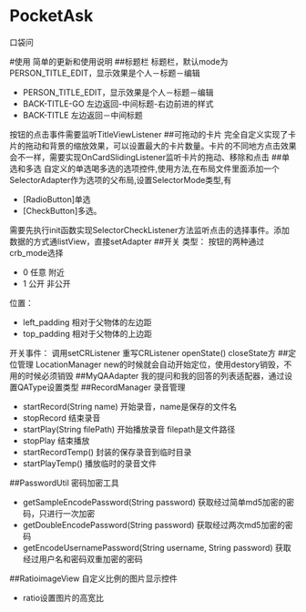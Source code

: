 # PocketAsk
口袋问

#使用
简单的更新和使用说明
##标题栏
标题栏，默认mode为PERSON_TITLE_EDIT，显示效果是个人－标题－编辑 
* PERSON_TITLE_EDIT，显示效果是个人－标题－编辑
* BACK-TITLE-GO 左边返回-中间标题-右边前进的样式
* BACK-TITLE 左边返回－中间标题

按钮的点击事件需要监听TitleViewListener
##可拖动的卡片
完全自定义实现了卡片的拖动和背景的缩放效果，可以设置最大的卡片数量。卡片的不同地方点击效果会不一样，需要实现OnCardSlidingListener监听卡片的拖动、移除和点击
##单选和多选
自定义的单选喝多选的选项控件,使用方法,在布局文件里面添加一个SelectorAdapter作为选项的父布局,设置SelectorMode类型,有
* [RadioButton]单选
* [CheckButton]多选。

需要先执行init函数实现SelectorCheckListener方法监听点击的选择事件。添加数据的方式通listView，直接setAdapter
##开关
类型：
按钮的两种通过crb_mode选择
* 0 任意 附近
* 1 公开 非公开

位置：
* left_padding 相对于父物体的左边距
* top_padding 相对于父物体的上边距

开关事件：
调用setCRListener
重写CRListener openState() closeState方
##定位管理 LocationManager
new的时候就会自动开始定位，使用destory销毁，不用的时候必须销毁
##MyQAAdapter
我的提问和我的回答的列表适配器，通过设置QAType设置类型
##RecordManager 录音管理
* startRecord(String name) 开始录音，name是保存的文件名
* stopRecord 结束录音
* startPlay(String filePath) 开始播放录音 filepath是文件路径
* stopPlay 结束播放
* startRecordTemp() 封装的保存录音到临时目录
* startPlayTemp() 播放临时的录音文件

##PasswordUtil 密码加密工具
* getSampleEncodePassword(String password) 获取经过简单md5加密的密码，只进行一次加密
* getDoubleEncodePassword(String password) 获取经过两次md5加密的密码
* getEncodeUsernamePassword(String username, String password) 获取经过用户名和密码双重加密的密码

##RatioimageView 自定义比例的图片显示控件
* ratio设置图片的高宽比
